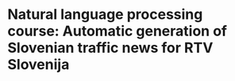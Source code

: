 # Natural language processing course: Automatic generation of Slovenian traffic news for RTV Slovenija

